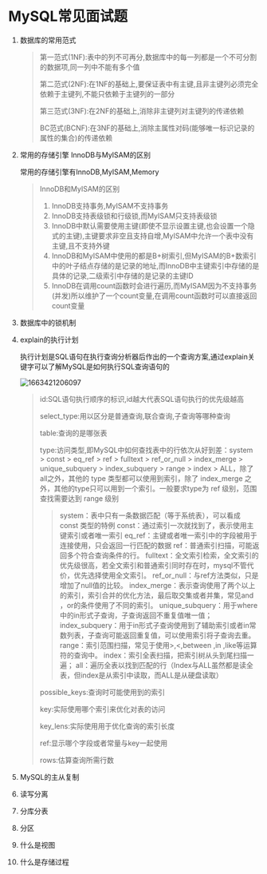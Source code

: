 # MySQL常见面试题

1. 数据库的常用范式

   > 第一范式(1NF):表中的列不可再分,数据库中的每一列都是一个不可分割的数据项,同一列中不能有多个值
   >
   > 第二范式(2NF):在1NF的基础上,要保证表中有主键,且非主键列必须完全依赖于主键列,不能只依赖于主键列的一部分
   >
   > 第三范式(3NF):在2NF的基础上,消除非主键列对主键列的传递依赖
   >
   > BC范式(BCNF):在3NF的基础上,消除主属性对码(能够唯一标识记录的属性的集合)的传递依赖

2. 常用的存储引擎   InnoDB与MyISAM的区别

   常用的存储引擎有InnoDB,MyISAM,Memory

   > InnoDB和MyISAM的区别
   >
   > 1. InnoDB支持事务,MyISAM不支持事务
   > 2. InnoDB支持表级锁和行级锁,而MyISAM只支持表级锁
   > 3. InnoDB中默认需要使用主键(即使不显示设置主键,也会设置一个隐式的主键),主键要求非空且支持自增,MyISAM中允许一个表中没有主键,且不支持外键
   > 4. InnoDB和MyISAM中使用的都是B+树索引,但MyISAM的B+数索引中的叶子结点存储的是记录的地址,而InnoDB中主键索引中存储的是具体的记录,二级索引中存储的是记录的主键ID
   > 5. InnoDB在调用count函数时会进行遍历,而MyISAM因为不支持事务(并发)所以维护了一个count变量,在调用count函数时可以直接返回count变量

3. 数据库中的锁机制

4. explain的执行计划

   执行计划是SQL语句在执行查询分析器后作出的一个查询方案,通过explain关键字可以了解MySQL是如何执行SQL查询语句的

   ![1663421206097](C:\Users\qiu\AppData\Roaming\Typora\typora-user-images\1663421206097.png)

   > id:SQL语句执行顺序的标识,id越大代表SQL语句执行的优先级越高
   >
   > select_type:用以区分是普通查询,联合查询,子查询等哪种查询
   >
   > table:查询的是哪张表
   >
   > type:访问类型,即MySQL中如何查找表中的行依次从好到差：system > const > eq_ref > ref > fulltext > ref_or_null > index_merge > unique_subquery > index_subquery > range > index > ALL，除了all之外，其他的 type 类型都可以使用到索引，除了 index_merge 之外，其他的type只可以用到一个索引。一般要求type为 ref 级别，范围查找需要达到 range 级别
   >
   > > system：表中只有一条数据匹配（等于系统表），可以看成 const 类型的特例
   > > const：通过索引一次就找到了，表示使用主键索引或者唯一索引
   > > eq_ref：主键或者唯一索引中的字段被用于连接使用，只会返回一行匹配的数据
   > > ref：普通索引扫描，可能返回多个符合查询条件的行。
   > > fulltext：全文索引检索，全文索引的优先级很高，若全文索引和普通索引同时存在时，mysql不管代价，优先选择使用全文索引。
   > > ref_or_null：与ref方法类似，只是增加了null值的比较。
   > > index_merge：表示查询使用了两个以上的索引，索引合并的优化方法，最后取交集或者并集，常见and ，or的条件使用了不同的索引。
   > > unique_subquery：用于where中的in形式子查询，子查询返回不重复值唯一值；
   > > index_subquery：用于in形式子查询使用到了辅助索引或者in常数列表，子查询可能返回重复值，可以使用索引将子查询去重。
   > > range：索引范围扫描，常见于使用>,<,between ,in ,like等运算符的查询中。
   > > index：索引全表扫描，把索引树从头到尾扫描一遍；
   > > all：遍历全表以找到匹配的行（Index与ALL虽然都是读全表，但index是从索引中读取，而ALL是从硬盘读取）
   >
   > possible_keys:查询时可能使用到的索引
   >
   > key:实际使用哪个索引来优化对表的访问
   >
   > key_lens:实际使用用于优化查询的索引长度
   >
   > ref:显示哪个字段或者常量与key一起使用
   >
   > rows:估算查询所需行数

5. MySQL的主从复制

6. 读写分离

7. 分库分表

8. 分区

9. 什么是视图

10. 什么是存储过程